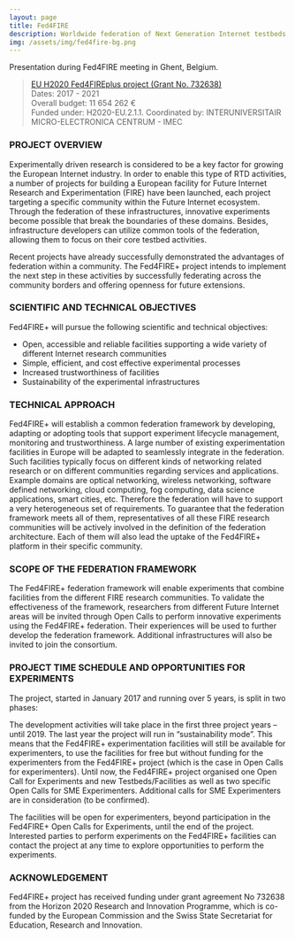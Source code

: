 ```yaml
---
layout: page
title: Fed4FIRE
description: Worldwide federation of Next Generation Internet testbeds
img: /assets/img/fed4fire-bg.png
---
```


<div class="img_row">
    <img class="col three left" src="{{ site.baseurl }}/assets/img/fed4fire-fec.jpg" alt="" title="example image"/>
</div>
<div class="col three caption">
    Presentation during Fed4FIRE meeting in Ghent, Belgium.
</div>

> <a href="https://cordis.europa.eu/project/rcn/207030/factsheet/en" target="_blank">EU H2020 Fed4FIREplus project (Grant No. 732638)</a>  
Dates: 2017 - 2021  
Overall budget: 11 654 262 €  
Funded under: H2020-EU.2.1.1.
Coordinated by: INTERUNIVERSITAIR MICRO-ELECTRONICA CENTRUM - IMEC

### PROJECT OVERVIEW
Experimentally driven research is considered to be a key factor for growing the European Internet industry. In order to enable this type of RTD activities, a number of projects for building a European facility for Future Internet Research and Experimentation (FIRE) have been launched, each project targeting a specific community within the Future Internet ecosystem. Through the federation of these infrastructures, innovative experiments become possible that break the boundaries of these domains. Besides, infrastructure developers can utilize common tools of the federation, allowing them to focus on their core testbed activities.

Recent projects have already successfully demonstrated the advantages of federation within a community. The Fed4FIRE+ project intends to implement the next step in these activities by successfully federating across the community borders and offering openness for future extensions.

### SCIENTIFIC AND TECHNICAL OBJECTIVES
Fed4FIRE+ will pursue the following scientific and technical objectives:

- Open, accessible and reliable facilities supporting a wide variety of different Internet research communities
- Simple, efficient, and cost effective experimental processes
- Increased trustworthiness of facilities
- Sustainability of the experimental infrastructures

### TECHNICAL APPROACH
Fed4FIRE+ will establish a common federation framework by developing, adapting or adopting tools that support experiment lifecycle management, monitoring and trustworthiness. A large number of existing experimentation facilities in Europe will be adapted to seamlessly integrate in the federation. Such facilities typically focus on different kinds of networking related research or on different communities regarding services and applications. Example domains are optical networking, wireless networking, software defined networking, cloud computing, fog computing, data science applications, smart cities, etc. Therefore the federation will have to support a very heterogeneous set of requirements. To guarantee that the federation framework meets all of them, representatives of all these FIRE research communities will be actively involved in the definition of the federation architecture. Each of them will also lead the uptake of the Fed4FIRE+ platform in their specific community.

### SCOPE OF THE FEDERATION FRAMEWORK
The Fed4FIRE+ federation framework will enable experiments that combine facilities from the different FIRE research communities. To validate the effectiveness of the framework, researchers from different Future Internet areas will be invited through Open Calls to perform innovative experiments using the Fed4FIRE+ federation. Their experiences will be used to further develop the federation framework. Additional infrastructures will also be invited to join the consortium.

### PROJECT TIME SCHEDULE AND OPPORTUNITIES FOR EXPERIMENTS
The project, started in January 2017 and running over 5 years, is split in two phases:

The development activities will take place in the first three project years – until 2019.
The last year the project will run in “sustainability mode”. This means that the Fed4FIRE+ experimentation facilities will still be available for experimenters, to use the facilities for free but without funding for the experimenters from the Fed4FIRE+ project (which is the case in Open Calls for experimenters).
Until now, the Fed4FIRE+ project organised one Open Call for Experiments and new Testbeds/Facilities as well as two specific Open Calls for SME Experimenters. Additional calls for SME Experimenters are in consideration (to be confirmed).

The facilities will be open for experimenters, beyond participation in the Fed4FIRE+ Open Calls for Experiments, until the end of the project. Interested parties to perform experiments on the Fed4FIRE+ facilities can contact the project at any time to explore opportunities to perform the experiments.

### ACKNOWLEDGEMENT
Fed4FIRE+ project has received funding under grant agreement No 732638 from the Horizon 2020 Research and Innovation Programme, which is co-funded by the European Commission and the Swiss State Secretariat for Education, Research and Innovation.
